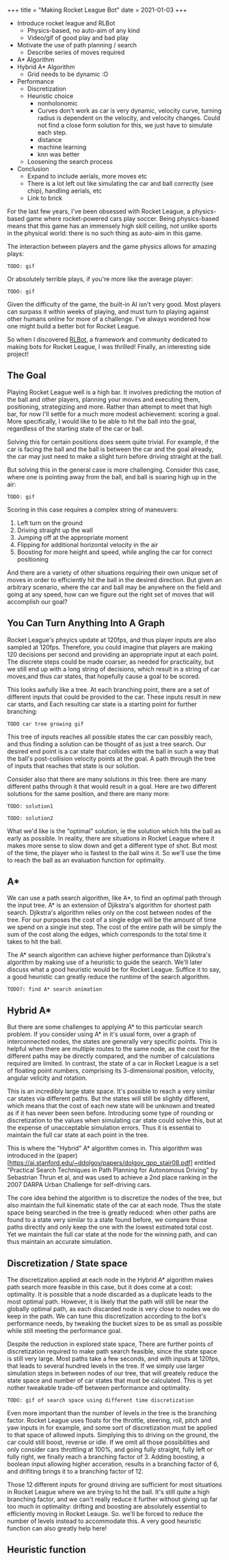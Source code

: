+++
title = "Making Rocket League Bot"
date = 2021-01-03
+++

- Introduce rocket league and RLBot
  - Physics-based, no auto-aim of any kind
  - Video/gif of good play and bad play
- Motivate the use of path planning / search
  - Describe series of moves required
- A\* Algorithm
- Hybrid A\* Algorithm
  - Grid needs to be dynamic :O
- Performance
  - Discretization
  - Heuristic choice
    - nonholonomic
    - Curves don't work as car is very dynamic, velocity curve, turning radius is
      dependent on the velocity, and velocity changes. Could not find a close form
      solution for this, we just have to simulate each step.
    - distance
    - machine learning
    - knn was better
  - Loosening the search process
- Conclusion
  - Expand to include aerials, more moves etc
  - There is a lot left out like simulating the car and ball correctly (see
    chip), handling aerials, etc
  - Link to brick

For the last few years, I've been obsessed with Rocket League, a physics-based
game where rocket-powered cars play soccer. Being physics-based means that this
game has an immensely high skill ceiling, not unlike sports in the physical
world: there is no such thing as auto-aim in this game.

The interaction between players and the game physics allows for amazing plays:

    TODO: gif

Or absolutely terrible plays, if you're more like the average player:

    TODO: gif

Given the difficulty of the game, the built-in AI isn't very good. Most
players can surpass it within weeks of playing, and must turn to playing against
other humans online for more of a challenge. I've always wondered how one might
build a better bot for Rocket League.

So when I discovered [RLBot](https://rlbot.org/), a framework and community
dedicated to making bots for Rocket League, I was thrilled! Finally, an
interesting side project!

## The Goal

Playing Rocket League well is a high bar. It involves predicting the motion of
the ball and other players, planning your moves and executing them,
positioning, strategizing and more. Rather than attempt to meet that high bar,
for now I'll settle for a much more modest achievement: scoring a goal. More
specifically, I would like to be able to hit the ball into the goal, regardless
of the starting state of the car or ball.

Solving this for certain positions does seem quite trivial. For example, if the
car is facing the ball and the ball is between the car and the goal already,
the car may just need to make a slight turn before driving straight at the ball.

But solving this in the general case is more challenging. Consider this case,
where one is pointing away from the ball, and ball is soaring high up in the air:

    TODO: gif

Scoring in this case requires a complex string of maneuvers:

1. Left turn on the ground
2. Driving straight up the wall
3. Jumping off at the appropriate moment
4. Flipping for additional horizontal velocity in the air
5. Boosting for more height and speed, while angling the car for correct
   positioning

And there are a variety of other situations requiring their own unique set of
moves in order to efficiently hit the ball in the desired direction. But given
an arbitrary scenario, where the car and ball may be anywhere on the field and
going at any speed, how can we figure out the right set of moves that will
accomplish our goal?

## You Can Turn Anything Into A Graph

Rocket League's phsyics update at 120fps, and thus player inputs are also
sampled at 120fps. Therefore, you could imagine that players are making 120
decisions per second and providing an appropriate input at each point. The
discrete steps could be made coarser, as needed for practicality, but we still
end up with a long string of decisions, which result in a string of car moves,and
thus car states, that hopefully cause a goal to be scored.

This looks awfully like a tree. At each branching point, there are a set of
different inputs that could be provided to the car. These inputs result in new
car starts, and Each resulting car state is a starting point for further
branching:

    TODO car tree growing gif

This tree of inputs reaches all possible states the car can possibly reach, and
thus finding a solution can be thought of as just a tree search. Our desired
end point is a car state that collides with the ball in such a way that the
ball's post-collision velocity points at the goal. A path through the tree of
inputs that reaches that state is our solution.

Consider also that there are many solutions in this tree: there are many
different paths through it that would result in a goal. Here are two different
solutions for the same position, and there are many more:

    TODO: solution1

    TODO: solution2

What we'd like is the "optimal" solution, ie the solution which hits the ball
as early as possible. In reality, there are situations in Rocket League where
it makes more sense to slow down and get a different type of shot. But most of
the time, the player who is fastest to the ball wins it. So we'll use the time to
reach the ball as an evaluation function for optimality.

## A\*

We can use a path search algorithm, like A\*, to find an optimal path through
the input tree. A\* is an extension of Djikstra's algorithm for shortest path
search. Djikstra's algorithm relies only on the cost between nodes of the tree.
For our purposes the cost of a single edge will be the amount of time we spend
on a single inut step. The cost of the entire path will be simply the sum of
the cost along the edges, which corresponds to the total time it takes to hit
the ball.

The A\* search algorithm can achieve higher performance than Djikstra's
algorithm by making use of a heuristic to guide the search. We'll later discuss
what a good heuristic would be for Rocket League. Suffice it to say, a good
heuristic can greatly reduce the runtime of the search algorithm.

    TODO?: find A* search animation

## Hybrid A\*

But there are some challenges to applying A\* to this particular search
problem. If you consider using A\* in it's usual form, over a graph of
interconnected nodes, the states are generally very specific points. This is
helpful when there are multiple routes to the same node, as the cost for the
different paths may be directly compared, and the number of calculations
required are limited. In contrast, the state of a car in Rocket League is a set
of floating point numbers, comprising its 3-dimensional position, velocity,
angular velicity and rotation.

This is an incredibly large state space. It's possible to reach
a very similar car states via different paths. But the states will still be
slightly different, which means that the cost of each new state will be
unknown and treated as if it has never been seen before. Introducing some type
of rounding or discretization to the values when simulating car state could
solve this, but at the expense of unacceptable simulation errors. Thus it is
essential to maintain the full car state at each point in the tree.

This is where the "Hybrid" A\* algorithm comes in. This algorithm was
introduced in the
(paper)[https://ai.stanford.edu/~ddolgov/papers/dolgov_gpp_stair08.pdf]
entitled "Practical Search Techniques in Path Planning for Autonomous Driving"
by Sebastrian Thrun et al, and was used to achieve a 2nd place ranking in the
2007 DARPA Urban Challenge for self-driving cars.

The core idea behind the algorithm is to discretize the nodes of the tree, but
also maintain the full kinematic state of the car at each node. Thus the state
space being searched in the tree is greatly reduced: when other paths are found
to a state very similar to a state found before, we compare those paths
directly and only keep the one with the lowest estimated total cost. Yet we
maintain the full car state at the node for the winning path, and can thus
maintain an accurate simulation.

## Discretization / State space

The discretization applied at each node in the Hybrid A\* algorithm makes path
search more feasible in this case, but it does come at a cost: optimality. It
is possible that a node discarded as a duplicate leads to the most optimal
path.  However, it is likely that the path will still be near the globally
optimal path, as each discarded node is very close to nodes we do keep in the
path. We can tune this discretization according to the bot's performance needs,
by tweaking the bucket sizes to be as small as possible while still meeting the
performance goal.

Despite the reduction in explored state space, There are further points of
discretization required to make path search feasible, since the state space is
still very large. Most paths take a few seconds, and with inputs at 120fps, that leads to
several hundred levels in the tree. If we simply use larger simulation steps in
between nodes of our tree, that will greately reduce the state space and number
of car states that must be calculated. This is yet nother tweakable trade-off
between performance and optimality.

    TODO: gif of search space using different time discretization

Even more important than the number of levels in the tree is the branching
factor. Rocket League uses floats for the throttle, steering, roll, pitch and
yaw inputs in for example, and some sort of discretization must be applied to
that space of allowed inputs. Simplying this to driving on the ground, the car
could still boost, reverse or idle. If we omit all those possibilities and only
consider cars throttling at 100%, and going fully straight, fully left or fully
right, we finally reach a branching factor of 3. Adding boosting, a boolean
input allowing higher acceration, results in a branching factor of 6, and
drifiting brings it to a branching factor of 12.

Those 12 different inputs for ground driving are sufficient for most situations
in Rocket League where we are trying to hit the ball. It's still quite a high
branching factor, and we can't really reduce it further without giving up far
too much in optimality: drifting and boosting are absolutely essential to
efficiently moving in Rocket Leauge. So. we'll be forced to reduce the number
of levels instead to accommodate this. A very good heuristic function can also
greatly help here!

## Heuristic function

